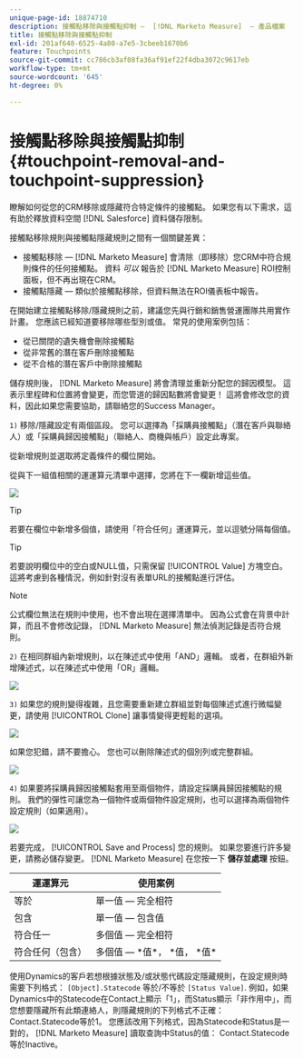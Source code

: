 ```yaml
---
unique-page-id: 18874710
description: 接觸點移除與接觸點抑制 —  [!DNL Marketo Measure]  — 產品檔案
title: 接觸點移除與接觸點抑制
exl-id: 201af648-6525-4a80-a7e5-3cbeeb1670b6
feature: Touchpoints
source-git-commit: cc786cb3af08fa36af91ef22f4dba3072c9617eb
workflow-type: tm+mt
source-wordcount: '645'
ht-degree: 0%

---
```


# 接觸點移除與接觸點抑制 {#touchpoint-removal-and-touchpoint-suppression}

瞭解如何從您的CRM移除或隱藏符合特定條件的接觸點。 如果您有以下需求，這有助於釋放資料空間 [!DNL Salesforce] 資料儲存限制。

接觸點移除規則與接觸點隱藏規則之間有一個關鍵差異：

* 接觸點移除 —  [!DNL Marketo Measure] 會清除（即移除）您CRM中符合規則條件的任何接觸點。 資料 _可以_ 報告於 [!DNL Marketo Measure] ROI控制面板，但不再出現在CRM。
* 接觸點隱藏 — 類似於接觸點移除，但資料無法在ROI儀表板中報告。

在開始建立接觸點移除/隱藏規則之前，建議您先與行銷和銷售營運團隊共用實作計畫。 您應該已經知道要移除哪些型別或值。 常見的使用案例包括：

* 從已關閉的遺失機會刪除接觸點
* 從非常舊的潛在客戶刪除接觸點
* 從不合格的潛在客戶中刪除接觸點

儲存規則後， [!DNL Marketo Measure] 將會清理並重新分配您的歸因模型。 這表示里程碑和位置將會變更，而您管道的歸因點數將會變更！ 這將會修改您的資料，因此如果您需要協助，請聯絡您的Success Manager。

`1)` 移除/隱藏設定有兩個區段。 您可以選擇為「採購員接觸點」（潛在客戶與聯絡人）或「採購員歸因接觸點」（聯絡人、商機與帳戶）設定此專案。

從新增規則並選取將定義條件的欄位開始。

從與下一組值相關的運運算元清單中選擇，您將在下一欄新增這些值。

![](assets/1-1.png)

>[!TIP]
>
>若要在欄位中新增多個值，請使用「符合任何」運運算元，並以逗號分隔每個值。

>[!TIP]
>
>若要說明欄位中的空白或NULL值，只需保留 [!UICONTROL Value] 方塊空白。 這將考慮到各種情況，例如針對沒有表單URL的接觸點進行評估。

>[!NOTE]
>
>公式欄位無法在規則中使用，也不會出現在選擇清單中。 因為公式會在背景中計算，而且不會修改記錄， [!DNL Marketo Measure] 無法偵測記錄是否符合規則。

`2)` 在相同群組內新增規則，以在陳述式中使用「AND」邏輯。
或者，在群組外新增陳述式，以在陳述式中使用「OR」邏輯。

![](assets/2.png)

`3)` 如果您的規則變得複雜，且您需要重新建立群組並對每個陳述式進行微幅變更，請使用 [!UICONTROL Clone] 讓事情變得更輕鬆的選項。

![](assets/3.png)

如果您犯錯，請不要擔心。 您也可以刪除陳述式的個別列或完整群組。

![](assets/4.png)

`4)` 如果要將採購員歸因接觸點套用至兩個物件，請設定採購員歸因接觸點的規則。 我們的彈性可讓您為一個物件或兩個物件設定規則，也可以選擇為兩個物件設定規則（如果適用）。

![](assets/5.png)

若要完成， [!UICONTROL Save and Process] 您的規則。 如果您要進行許多變更，請務必儲存變更。 [!DNL Marketo Measure] 在您按一下 **儲存並處理** 按鈕。

| **運運算元** | **使用案例** |
|---|---|
| 等於 | 單一值 — 完全相符 |
| 包含 | 單一值 — 包含值 |
| 符合任一 | 多個值 — 完全相符 |
| 符合任何（包含） | 多個值 —  &#42;值&#42;， &#42;值， &#42;值&#42; |

使用Dynamics的客戶若想根據狀態及/或狀態代碼設定隱藏規則，在設定規則時需要下列格式： `[Object].Statecode` 等於/不等於 `[Status Value]`. 例如，如果Dynamics中的Statecode在Contact上顯示「1」，而Status顯示「非作用中」，而您想要隱藏所有此類連絡人，則隱藏規則的下列格式不正確： Contact.Statecode等於1。 您應該改用下列格式，因為Statecode和Status是一對的， [!DNL Marketo Measure] 讀取查詢中Status的值： Contact.Statecode等於Inactive。

